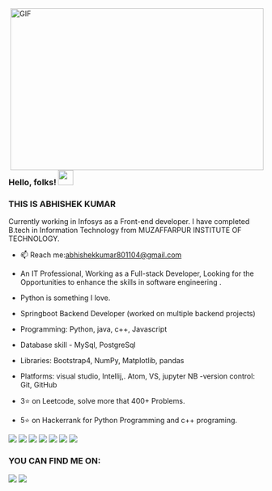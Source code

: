 <img align="right" alt="GIF" src="https://c.tenor.com/-UygBh3nnfEAAAAM/coding.gif" width="500" height="320" />


### Hello, folks! <img src="https://raw.githubusercontent.com/MartinHeinz/MartinHeinz/master/wave.gif" width="30px">
### THIS IS ABHISHEK KUMAR


Currently working in Infosys as a Front-end developer.
I have completed B.tech in Information Technology from MUZAFFARPUR INSTITUTE OF TECHNOLOGY.

- 📫 Reach me:abhishekkumar801104@gmail.com


- An IT Professional, Working as a Full-stack Developer, Looking for the Opportunities to enhance the skills in software engineering .
- Python is something I love.
- Springboot Backend Developer (worked on multiple backend projects)
- Programming: Python, java, c++, Javascript
- Database skill - MySql, PostgreSql
- Libraries: Bootstrap4, NumPy, Matplotlib, pandas
- Platforms: visual studio, Intellij,. Atom, VS, jupyter NB 
-version control: Git, GitHub
 
-  3⭐ on Leetcode, solve more that 400+ Problems.
- 5⭐ on Hackerrank for Python Programming and c++ programing.
 
 
 ![](https://img.shields.io/badge/CODE-PYTHON-informational?style=flat&logo=<LOGO_NAME>&logoColor=white&color=2bbc8a) ![](https://img.shields.io/badge/DEVELOPMENT-JAVASCRIPT-informational?style=flat&logo=<LOGO_NAME>&logoColor=white&color=2bbc8a) ![](https://img.shields.io/badge/DEVELOPMENT-HTML-informational?style=flat&logo=<LOGO_NAME>&logoColor=white&color=2bbc8a) ![](https://img.shields.io/badge/DEVELOPMENT-CSS-informational?style=flat&logo=<LOGO_NAME>&logoColor=white&color=2bbc8a) ![](https://img.shields.io/badge/DEVELOPMENT-NODEJS-informational?style=flat&logo=<LOGO_NAME>&logoColor=white&color=2bbc8a) ![](https://img.shields.io/badge/DATABASE-MONGODB-informational?style=flat&logo=<LOGO_NAME>&logoColor=white&color=2bbc8a) ![](https://img.shields.io/badge/DATABASE-SQL-informational?style=flat&logo=<LOGO_NAME>&logoColor=white&color=2bbc8a)









<!-- Links to your social media accounts -->

### YOU CAN FIND ME ON:
<p >

<a href = "https://www.linkedin.com/in/coderabhishek"> <img src="https://img.icons8.com/fluent/48/000000/linkedin.png"/></a> <a href = "https://www.instagram.com/abhishek/"><img src="https://img.icons8.com/fluent/48/000000/instagram-new.png"/></a>  


</p>
